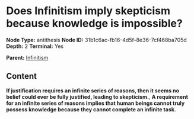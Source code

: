 # Does Infinitism imply skepticism because knowledge is impossible?

**Node Type:** antithesis
**Node ID:** 31b1c6ac-fb16-4d5f-8e36-7cf468ba705d
**Depth:** 2
**Terminal:** Yes

**Parent:** [Infinitism](infinitism.md)

## Content

**If justification requires an infinite series of reasons, then it seems no belief could ever be fully justified, leading to skepticism.**, **A requirement for an infinite series of reasons implies that human beings cannot truly possess knowledge because they cannot complete an infinite task.**
